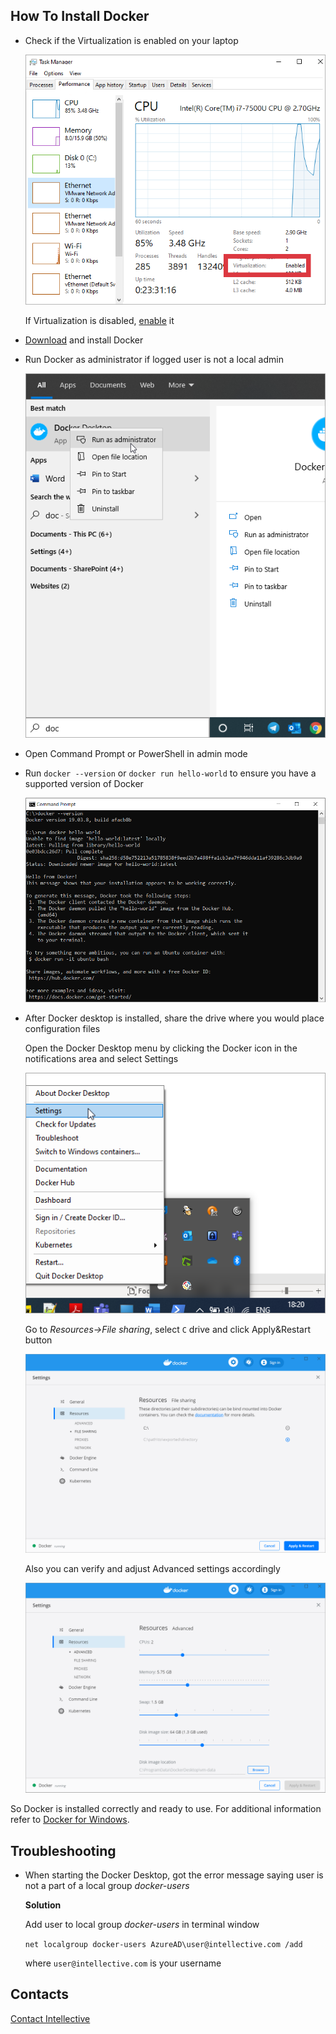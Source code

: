 ## How To Install Docker

- Check if the Virtualization is enabled on your laptop 

	![virtualization-enabled](.\images\docker\how-to-install-docker-1.png) 
	
	If Virtualization is disabled, [enable](https://mashtips.com/enable-virtualization-windows-10/) it 

- [Download](https://hub.docker.com/editions/community/docker-ce-desktop-windows/) and install Docker 
- Run Docker as administrator if logged user is not a local admin 
	
	![run-docker-as-admin](.\images\docker\how-to-install-docker-2.png) 

- Open Command Prompt or PowerShell in admin mode 
- Run `docker --version` or `docker run hello-world` to ensure you have a supported version of Docker 
	
	![cmd-docker-helloworld](.\images\docker\how-to-install-docker-3.png) 

- After Docker desktop is installed, share the drive where you would place configuration files 
	
	Open the Docker Desktop menu by clicking the Docker icon in the notifications area and select Settings 
	
	![docker-settings-select](.\images\docker\how-to-install-docker-4.png) 
	
	Go to *Resources->File sharing*, select `C` drive and click Apply&Restart button 
	
	![docker-settings](.\images\docker\how-to-install-docker-5.png) 
	
	Also you can verify and adjust Advanced settings accordingly 
	
	![docker-settings-advanced](.\images\docker\how-to-install-docker-6.png) 
	
So Docker is installed correctly and ready to use. 
For additional information refer to [Docker for Windows](https://docs.docker.com/docker-for-windows/). 
	
## Troubleshooting 

- When starting the Docker Desktop, got the error message saying user is not a part of a local group *docker-users* 
	
	**Solution** 
	
	Add user to local group *docker-users* in terminal window  

	`net localgroup docker-users AzureAD\user@intellective.com /add` 

	where `user@intellective.com` is your username 

## Contacts

[Contact Intellective](https://www.intellective.com/contact-us/)
